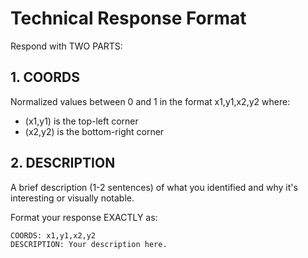 # Technical Response Format

Respond with TWO PARTS:

## 1. COORDS
Normalized values between 0 and 1 in the format x1,y1,x2,y2 where:
- (x1,y1) is the top-left corner
- (x2,y2) is the bottom-right corner

## 2. DESCRIPTION
A brief description (1-2 sentences) of what you identified and why it's interesting or visually notable.

Format your response EXACTLY as:
```
COORDS: x1,y1,x2,y2
DESCRIPTION: Your description here.
```